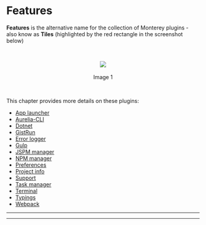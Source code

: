# Features

**Features** is the alternative name for the collection of Monterey plugins - also know as **Tiles** (highlighted by the red rectangle in the screenshot below)

<br>
<p align=center>
  <img src="https://cloud.githubusercontent.com/assets/2712405/18097152/c5f2ac1c-6eaa-11e6-90ea-4f73653bf16c.png"></img>
 <br><br>
Image 1
</p>

<br>

This chapter provides more details on these plugins:

- [App launcher](./features/app_launcher.html)
- [Aurelia-CLI](/features/aurelia-cli.html)
- [Dotnet](./features/dotnet)
- [GistRun](./features/gistrun.html)
- [Error logger](./features/error_logger.html)
- [Gulp](./features/gulp.html)
- [JSPM manager](./features/jspm_manager.html) 
- [NPM manager](./features/npm_manager.html)
- [Preferences](./features/preferences.html)
- [Project info](./features/project_info.html)
- [Support](./features/support.html)
- [Task manager](./features/task_manager.html)
- [Terminal](./features/terminal.html)
- [Typings](./features/typings.html)
- [Webpack](./features/webpack.html)


***
***